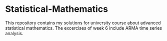 # Statistical-Mathematics
 This repository contains my solutions for university course about advanced statistical mathematics. The excercises of week 6 include ARMA time series analysis.

